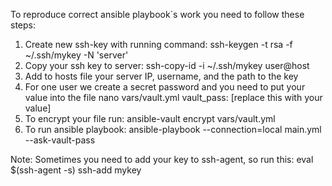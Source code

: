 To reproduce correct ansible playbook`s work you need to follow these steps:
1. Create new ssh-key with running command: 
	ssh-keygen -t rsa -f ~/.ssh/mykey -N 'server'
2. Copy your ssh key to server:
	ssh-copy-id -i ~/.ssh/mykey user@host
3. Add to hosts file your server IP, username, and the path to the key
4. For one user we create a secret password and you need to put your value into the file
	nano vars/vault.yml
	vault_pass: [replace this with your value]
5. To encrypt your file run:
	ansible-vault encrypt vars/vault.yml
6. To run ansible playbook:
	ansible-playbook --connection=local main.yml --ask-vault-pass

Note: Sometimes you need to add your key to ssh-agent, so run this:
	eval $(ssh-agent -s)
	ssh-add mykey

